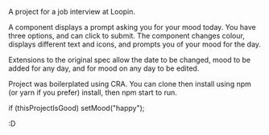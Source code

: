 A project for a job interview at Loopin.

A component displays a prompt asking you for your mood today. You have three options, and can click to submit. The component changes colour, displays different text and icons, and prompts you of your mood for the day.

Extensions to the original spec allow the date to be changed, mood to be added for any day, and for mood on any day to be edited.

Project was boilerplated using CRA. You can clone then install using npm (or yarn if you prefer) install, then npm start to run.

if (thisProjectIsGood) setMood("happy");

:D
